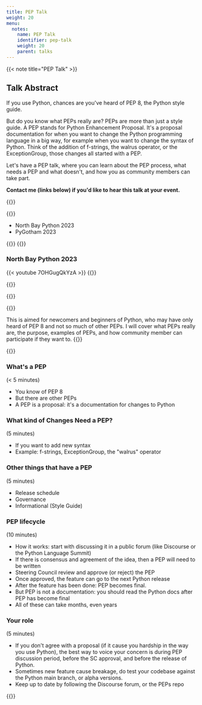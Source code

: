 ```yaml
---
title: PEP Talk
weight: 20
menu:
  notes:
    name: PEP Talk
    identifier: pep-talk
    weight: 20
    parent: talks
---
```

<!-- Speaker Bio -->
{{< note title="PEP Talk" >}}


## Talk Abstract

If you use Python, chances are you've heard of PEP 8, the Python style guide.

But do you know what PEPs really are? PEPs are more than just a style guide. A PEP stands for Python Enhancement Proposal. It's a proposal documentation for when you want to change the Python programming language in a big way, for example when you want to change the syntax of Python. Think of the addition of f-strings, the walrus operator, or the ExceptionGroup, those changes all started with a PEP.

Let's have a PEP talk, where you can learn about the PEP process, what needs a PEP and what doesn't, and how you as community members can take part.

**Contact me (links below) if you'd like to hear this talk at your event.**

{{</note>}}

{{<note title="Presented at:">}}

- North Bay Python 2023
- PyGotham 2023

{{</note>}}
{{<note title="Videos">}}
### North Bay Python 2023

{{< youtube 7OHGugQkYzA >}}
{{</note>}}

{{<note title="Slide Deck">}}
<script defer class="speakerdeck-embed" data-id="c042a50d27db4425ba73310b1e01baca" data-ratio="1.77777777777778" src="//speakerdeck.com/assets/embed.js"></script>

{{</note>}}

{{<note title="Notes">}}

This is aimed for newcomers and beginners of Python, who may have only heard of PEP 8 and not so much of other PEPs. I will cover what PEPs really are, the purpose, examples of PEPs, and how community member can participate if they want to.
{{</note>}}

{{<note title="Talk outline">}}


### What's a PEP 
(< 5 minutes)
- You know of PEP 8
- But there are other PEPs
- A PEP is a proposal: it's a documentation for changes to Python

### What kind of Changes Need a PEP?
(5 minutes)
- If you want to add new syntax 
- Example: f-strings, ExceptionGroup, the "walrus" operator

### Other things that have a PEP
(5 minutes)
- Release schedule
- Governance
- Informational (Style Guide)

### PEP lifecycle
(10 minutes)
- How it works: start with discussing it in a public forum (like Discourse or the Python Language Summit)
- If there is consensus and agreement of the idea, then a PEP will need to be written
- Steering Council review and approve (or reject) the PEP
- Once approved, the feature can go to the next Python release
- After the feature has been done: PEP becomes final.
- But PEP is not a documentation: you should read the Python docs after PEP has become final
- All of these can take months, even years

### Your role
(5 minutes)
- If you don't agree with a proposal (if it cause you hardship in the way you use Python), the best way to voice your concern is during PEP discussion period, before the SC approval, and before the release of Python.
- Sometimes new feature cause breakage, do test your codebase against the Python main branch, or alpha versions.
- Keep up to date by following the Discourse forum, or the PEPs repo


{{</note>}}
